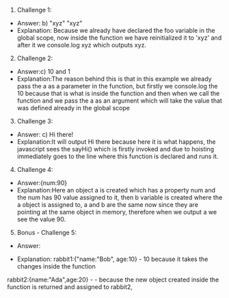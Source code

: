 1. Challenge 1:
  - Answer: b) "xyz" "xyz"
  - Explanation: Because we already have declared  the foo variable in the global scope, now inside the function we have reinitialized it to 'xyz' and after it we console.log xyz which outputs xyz.


2. Challenge 2:
  - Answer:c) 10 and 1
  - Explanation:The reason behind this is that in this example we already pass the a  as a parameter in the function, but firstly we console.log the 10 because that is what is inside the function and then when we call the function and we pass the a as an argument which will take the value that was defined already in the global scope


3. Challenge 3:
  - Answer: c) Hi there!
  - Explanation:It will output Hi there because here it is what happens, the javascript sees the sayHi() which is firstly  invoked and due to hoisting immediately goes to the line where this function is declared and runs it.


4. Challenge 4:
  - Answer:{num:90}
  - Explanation:Here an object a is created which has a property num  and the num has 90 value assigned to it, then b variable is created where the a object is assigned to, a and b are the same now since they are pointing at the same object in memory, therefore when we output a we see the value 90.


5. Bonus - Challenge 5:
  - Answer: 
  
  - Explanation: rabbit1:{"name:"Bob", age:10} - 10 because it takes the changes inside the function
  
rabbit2:{name:"Ada",age:20} - - because the new object created inside the function is returned and assigned to rabbit2,